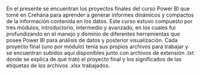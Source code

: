 En el presente se encuentran los proyectos finales del curso Power BI que tomé en Crehana para aprender a generar informes dinámicos y compactos de la información contenida en los datos.
Este curso estuvo compuesto por tres módulos, introductorio, intermedio y avanzado, en los cuales fui profundizando en el manejo y dominio de diferentes herramientas que posee Power BI
para análisis de datos y posterior visualización.
Cada proyecto final (uno por módulo) tenía sus propios archivos para trabajar y se encuentran subidos aquí disponibles junto con archivos de extensión .txt donde se explica de qué trató
el proyecto final y los significados de las etiquetas de los archivos .xlsx trabajados.
